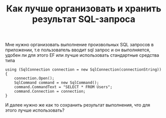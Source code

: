 ﻿---
title: "Как лучше организовать и хранить результат SQL-запроса"
se.owner.user_id: 302509
se.owner.display_name: "Vladimr Vladimirovoch"
se.owner.link: "https://ru.stackoverflow.com/users/302509/vladimr-vladimirovoch"
se.link: "https://ru.stackoverflow.com/questions/897135/%d0%9a%d0%b0%d0%ba-%d0%bb%d1%83%d1%87%d1%88%d0%b5-%d0%be%d1%80%d0%b3%d0%b0%d0%bd%d0%b8%d0%b7%d0%be%d0%b2%d0%b0%d1%82%d1%8c-%d0%b8-%d1%85%d1%80%d0%b0%d0%bd%d0%b8%d1%82%d1%8c-%d1%80%d0%b5%d0%b7%d1%83%d0%bb%d1%8c%d1%82%d0%b0%d1%82-sql-%d0%b7%d0%b0%d0%bf%d1%80%d0%be%d1%81%d0%b0"
se.question_id: 897135
se.post_type: question
se.score: 1
---
<p>Мне нужно организовать выполнение произвольных SQL запросов в приложении, т.е пользователь вводит sql запрос и он выполняется, удобен ли для этого EF или лучше использовать стандартные средства типа</p>

<pre><code>using (SqlConnection connection = new SqlConnection(connectionString))
{
    connection.Open();
    SqlCommand command = new SqlCommand();
    command.CommandText = "SELECT * FROM Users";
    command.Connection = connection;
}
</code></pre>

<p>И далее нужно же как то сохранить результат выполнения, что для этого лучше использовать?</p>
